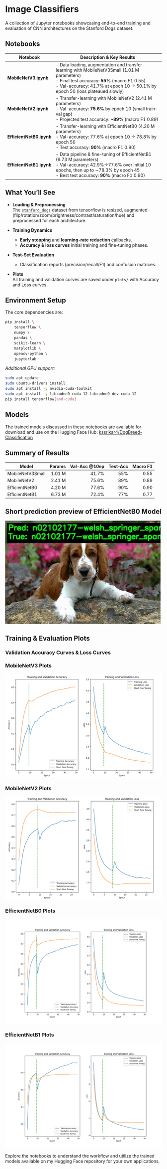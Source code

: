 # Image Classifiers

A collection of Jupyter notebooks showcasing end-to-end training and evaluation of CNN architectures on the Stanford Dogs dataset.

## Notebooks

| Notebook             | Description & Key Results                                                                                                                                   |
|----------------------|-------------------------------------------------------------------------------------------------------------------------------------------------------------|
| **MobileNetV3.ipynb** | - Data loading, augmentation and transfer-learning with MobileNetV3Small (1.01 M parameters)<br>- Final test accuracy: **55%** (macro F1 0.55)<br>- Val-accuracy: 41.7% at epoch 10 → 50.1% by epoch 50 (loss plateaued slowly) |
| **MobileNetV2.ipynb** | - Transfer-learning with MobileNetV2 (2.41 M parameters)<br>- Val-accuracy: **75.6%** by epoch 10 (small train–val gap)<br>- Projected test accuracy: **~89%** (macro F1 0.89)         |
| **EfficientNetB0.ipynb** | - Transfer-learning with EfficientNetB0 (4.20 M parameters)<br>- Val-accuracy: 77.6% at epoch 10 → 78.8% by epoch 50<br>- Test accuracy: **90%** (macro F1 0.90)                       |
| **EfficientNetB1.ipynb** | - Data pipeline & fine-tuning of EfficientNetB1 (6.73 M parameters)<br>- Val-accuracy: 42.9%→77.6% over initial 10 epochs, then up to ∼78.3% by epoch 45<br>- Best test accuracy: **90%** (macro F1 0.90)           |

## What You’ll See

- **Loading & Preprocessing**  
  The [`stanford_dogs`](https://www.tensorflow.org/datasets/catalog/stanford_dogs) dataset from tensorflow is resized, augmented (flip/rotation/zoom/brightness/contrast/saturation/hue) and preprocessed for each architecture.

- **Training Dynamics**   
  - **Early stopping** and **learning-rate reduction** callbacks.
  - **Accuracy & loss curves** initial training and fine-tuning phases. 

- **Test-Set Evaluation**  
  - Classification reports (precision/recall/F1) and confusion matrices.  
  
- **Plots**  
  All training and validation curves are saved under `plots/` with Accuracy and Loss curves.
  
## Environment Setup

The core dependencies are:

```bash
pip install \
    tensorflow \
    numpy \
    pandas \
    scikit-learn \
    matplotlib \
    opencv-python \
    jupyterlab
````

*Additional GPU support:*

```bash
sudo apt update
sudo ubuntu-drivers install
sudo apt install -y nvidia-cuda-toolkit
sudo apt install -y libcudnn9-cuda-12 libcudnn9-dev-cuda-12
pip install tensorflow[and-cuda]
```

## Models
The trained models discussed in these notebooks are available for download and use on the Hugging Face Hub: [kssrikar4/DogBreed-Classification](https://huggingface.co/kssrikar4/DogBreed-Classification)

## Summary of Results

| Model            | Params | Val-Acc @10ep | Test‐Acc | Macro F1 |
| ---------------- | -----: | ------------: | -------: | -------: |
| MobileNetV3Small | 1.01 M |         41.7% |      55% |     0.55 |
| MobileNetV2      | 2.41 M |         75.6% |      89% |     0.89 |
| EfficientNetB0   | 4.20 M |         77.6% |      90% |     0.90 |
| EfficientNetB1   | 6.73 M |         72.4% |      77% |     0.77 |

## Short prediction preview of EfficientNetB0 Model
![Short prediction preview](https://github.com/kssrikar4/Image-Classifier/blob/main/plots/stanford_dogs_predictions.gif)

## Training & Evaluation Plots

### Validation Accuracy Curves & Loss Curves

### MobileNetV3 Plots
![MobileNetV3Small Val Accuracy](plots/MobileNetV3.png)

### MobileNetV2 Plots
![MobileNetV2 Val Accuracy](plots/MobileNetV2.png)

### EfficientNetB0 Plots
![EfficientNetB0 Val Accuracy](plots/EfficientNetB0.png)

### EfficientNetB1 Plots
![EfficientNetB1 Val Accuracy](plots/EfficientNetB1.png)

Explore the notebooks to understand the workflow and utilize the trained models available on my Hugging Face repository for your own applications.
